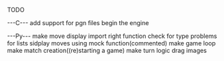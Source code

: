 TODO

---C---
add support for pgn files
begin the engine

---Py---
make move display
    import right function
    check for type problems for lists
    sidplay moves using mock function(commented)
make game loop
make match creation((re)starting a game)
make turn logic
drag images
